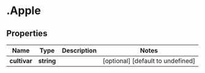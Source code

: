 # .Apple

## Properties

|Name | Type | Description | Notes|
|------------ | ------------- | ------------- | -------------|
|**cultivar** | **string** |  | [optional] [default to undefined]|



